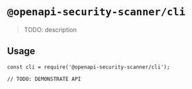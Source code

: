 # `@openapi-security-scanner/cli`

> TODO: description

## Usage

```
const cli = require('@openapi-security-scanner/cli');

// TODO: DEMONSTRATE API
```

